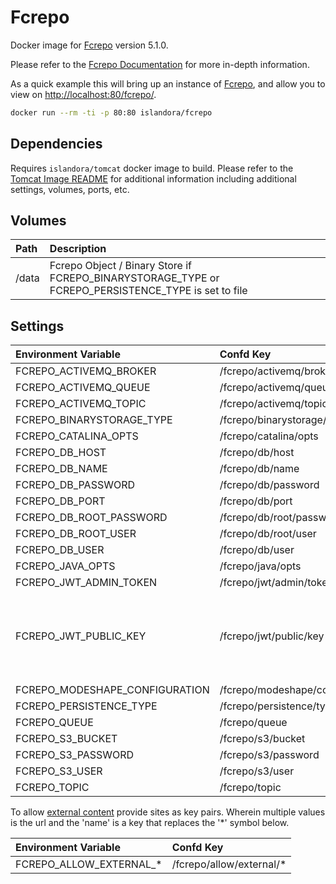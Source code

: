 # Fcrepo

Docker image for [Fcrepo] version 5.1.0.

Please refer to the [Fcrepo Documentation] for more in-depth information.

As a quick example this will bring up an instance of [Fcrepo], and allow you
to view on <http://localhost:80/fcrepo/>.

```bash
docker run --rm -ti -p 80:80 islandora/fcrepo
```

## Dependencies

Requires `islandora/tomcat` docker image to build. Please refer to the
[Tomcat Image README](../tomcat/README.md) for additional information including
additional settings, volumes, ports, etc.

## Volumes

| Path  | Description                                                                                         |
| :---- | :-------------------------------------------------------------------------------------------------- |
| /data | Fcrepo Object / Binary Store if FCREPO_BINARYSTORAGE_TYPE or FCREPO_PERSISTENCE_TYPE is set to file |

## Settings

| Environment Variable           | Confd Key                       | Default                                        | Description                                                           |
| :----------------------------- | :------------------------------ | :--------------------------------------------- | :-------------------------------------------------------------------- |
| FCREPO_ACTIVEMQ_BROKER         | /fcrepo/activemq/broker         | tcp://activemq:61616                           |                                                                       |
| FCREPO_ACTIVEMQ_QUEUE          | /fcrepo/activemq/queue          | fedora                                         |                                                                       |
| FCREPO_ACTIVEMQ_TOPIC          | /fcrepo/activemq/topic          | fedora                                         |                                                                       |
| FCREPO_BINARYSTORAGE_TYPE      | /fcrepo/binarystorage/type      | file                                           |                                                                       |
| FCREPO_CATALINA_OPTS           | /fcrepo/catalina/opts           |                                                |                                                                       |
| FCREPO_DB_HOST                 | /fcrepo/db/host                 | mariadb                                        |                                                                       |
| FCREPO_DB_NAME                 | /fcrepo/db/name                 | fcrepo                                         |                                                                       |
| FCREPO_DB_PASSWORD             | /fcrepo/db/password             | password                                       |                                                                       |
| FCREPO_DB_PORT                 | /fcrepo/db/port                 | 3306                                           |                                                                       |
| FCREPO_DB_ROOT_PASSWORD        | /fcrepo/db/root/password        | password                                       |                                                                       |
| FCREPO_DB_ROOT_USER            | /fcrepo/db/root/user            | root                                           |                                                                       |
| FCREPO_DB_USER                 | /fcrepo/db/user                 | fcrepo                                         |                                                                       |
| FCREPO_JAVA_OPTS               | /fcrepo/java/opts               |                                                |                                                                       |
| FCREPO_JWT_ADMIN_TOKEN         | /fcrepo/jwt/admin/token         | islandora                                      |                                                                       |
| FCREPO_JWT_PUBLIC_KEY          | /fcrepo/jwt/public/key          | See rootfs/etc/confd/templates/public.key.tmpl | The public key must match the public key used in the Drupal container |
| FCREPO_MODESHAPE_CONFIGURATION | /fcrepo/modeshape/configuration | classpath:/config/repository.json              |                                                                       |
| FCREPO_PERSISTENCE_TYPE        | /fcrepo/persistence/type        | file                                           |                                                                       |
| FCREPO_QUEUE                   | /fcrepo/queue                   | fedora                                         |                                                                       |
| FCREPO_S3_BUCKET               | /fcrepo/s3/bucket               |                                                |                                                                       |
| FCREPO_S3_PASSWORD             | /fcrepo/s3/password             |                                                |                                                                       |
| FCREPO_S3_USER                 | /fcrepo/s3/user                 |                                                |                                                                       |
| FCREPO_TOPIC                   | /fcrepo/topic                   | fedora                                         |                                                                       |

To allow
[external content](https://wiki.lyrasis.org/display/FEDORA51/External+Content)
provide sites as key pairs. Wherein multiple values is the url and the 'name' is
a key that replaces the '*' symbol below.

| Environment Variable    | Confd Key                 |
| :---------------------- | :----------------------- |
| FCREPO_ALLOW_EXTERNAL_* | /fcrepo/allow/external/* |

[Fcrepo Documentation]: https://wiki.lyrasis.org/display/FF
[Fcrepo]: https://github.com/fcrepo4/fcrepo4
